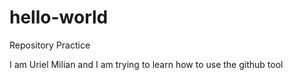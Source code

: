 # hello-world
Repository Practice

I am Uriel Milian and I am trying to learn how to use the github tool
